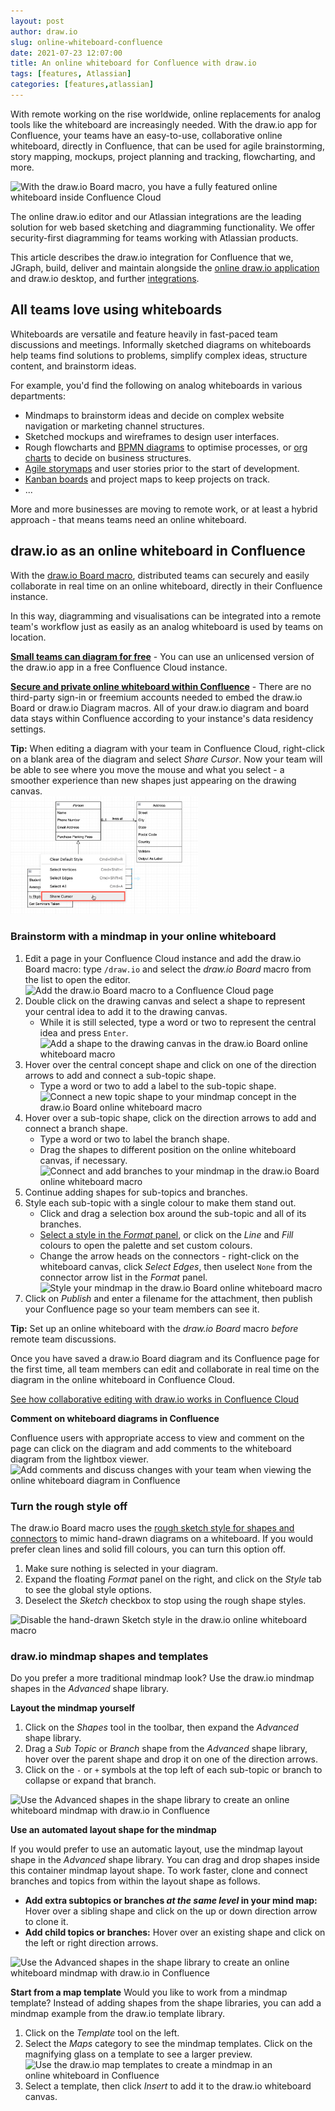 ```yaml
---
layout: post
author: draw.io
slug: online-whiteboard-confluence
date: 2021-07-23 12:07:00
title: An online whiteboard for Confluence with draw.io
tags: [features, Atlassian]
categories: [features,atlassian]
---
```


With remote working on the rise worldwide, online replacements for analog tools like the whiteboard are increasingly needed. With the draw.io app for Confluence, your teams have an easy-to-use, collaborative online whiteboard, directly in Confluence, that can be used for agile brainstorming, story mapping, mockups, project planning and tracking, flowcharting, and more. 

<img src="/assets/img/blog/confluence-online-whiteboard-drawio.png" style="width=100%;max-width:600px;height:auto;" alt="With the draw.io Board macro, you have a fully featured online whiteboard inside Confluence Cloud">

The online draw.io editor and our Atlassian integrations are the leading solution for web based sketching and diagramming functionality. We offer security-first diagramming for teams working with Atlassian products. 

This article describes the draw.io integration for Confluence that we, JGraph, build, deliver and maintain alongside the [online draw.io application](https://app.diagrams.net) and draw.io desktop, and further [integrations](/integrations.html).

## All teams love using whiteboards

Whiteboards are versatile and feature heavily in fast-paced team discussions and meetings. Informally sketched diagrams on whiteboards help teams find solutions to problems, simplify complex ideas, structure content, and brainstorm ideas. 

For example, you'd find the following on analog whiteboards in various departments:

* Mindmaps to brainstorm ideas and decide on complex website navigation or marketing channel structures. 
* Sketched mockups and wireframes to design user interfaces. 
* Rough flowcharts and [BPMN diagrams](/blog/bpmn-2-0.html) to optimise processes, or [org charts](/blog/org-charts.html) to decide on business structures. 
* [Agile storymaps](/blog/story-mapping.html) and user stories prior to the start of development.
* [Kanban boards](/blog/kanban-boards.html) and project maps to keep projects on track. 
* ... 

More and more businesses are moving to remote work, or at least a hybrid approach - that means teams need an online whiteboard.

## draw.io as an online whiteboard in Confluence

With the [draw.io Board macro](/blog/drawio-board-macro.html), distributed teams can securely and easily collaborate in real time on an online whiteboard, directly in their Confluence instance. 

In this way, diagramming and visualisations can be integrated into a remote team's workflow just as easily as an analog whiteboard is used by teams on location.

**[Small teams can diagram for free](/blog/confluence-cloud-free-diagrams.html)** - You can use an unlicensed version of the draw.io app in a free Confluence Cloud instance.

**[Secure and private online whiteboard within Confluence](/blog/data-governance-lockdown.html)** - There are no third-party sign-in or freemium accounts needed to embed the draw.io Board or draw.io Diagram macros. All of your draw.io diagram and board data stays within Confluence according to your instance's data residency settings.

**Tip:** When editing a diagram with your team in Confluence Cloud, right-click on a blank area of the diagram and select _Share Cursor_. Now your team will be able to see where you move the mouse and what you select - a smoother experience than new shapes just appearing on the drawing canvas.
<br /><img src="/assets/img/blog/share-cursor.png" style="width=100%;max-width:300px;height:auto;" alt="Share your mouse cursor with others who are editing the same diagram file stored in OneDrive or Google Drive">

### Brainstorm with a mindmap in your online whiteboard

1. Edit a page in your Confluence Cloud instance and add the draw.io Board macro: type ``/draw.io`` and select the _draw.io Board_ macro from the list to open the editor.
<br /><img src="/assets/img/blog/drawio-board-insert.png" style="width=100%;max-width:500px;height:auto;" alt="Add the draw.io Board macro to a Confluence Cloud page">
2. Double click on the drawing canvas and select a shape to represent your central idea to add it to the drawing canvas. 
   * While it is still selected, type a word or two to represent the central idea and press ``Enter``.
   <br /><img src="/assets/img/blog/confluence-online-whiteboard-mindmap-concept.gif" style="width=100%;max-width:500px;height:auto;" alt="Add a shape to the drawing canvas in the draw.io Board online whiteboard macro">
3. Hover over the central concept shape and click on one of the direction arrows to add and connect a sub-topic shape. 
   * Type a word or two to add a label to the sub-topic shape. 
      <br /><img src="/assets/img/blog/confluence-online-whiteboard-mindmap-topic.gif" style="width=100%;max-width:500px;height:auto;" alt="Connect a new topic shape to your mindmap concept in the draw.io Board online whiteboard macro">
4. Hover over a sub-topic shape, click on the direction arrows to add and connect a branch shape. 
   * Type a word or two to label the branch shape. 
   * Drag the shapes to different position on the online whiteboard canvas, if necessary.
      <br /><img src="/assets/img/blog/confluence-online-whiteboard-mindmap-branch.gif" style="width=100%;max-width:500px;height:auto;" alt="Connect and add branches to your mindmap in the draw.io Board online whiteboard macro">
5. Continue adding shapes for sub-topics and branches.
6. Style each sub-topic with a single colour to make them stand out. 
   * Click and drag a selection box around the sub-topic and all of its branches.
   * [Select a style in the _Format_ panel](/doc/faq/shape-styles.html), or click on the _Line_ and _Fill_ colours to open the palette and set custom colours.
   * Change the arrow heads on the connectors - right-click on the whiteboard canvas, click _Select Edges_, then uselect ``None`` from the connector arrow list in the _Format_ panel.
      <br /><img src="/assets/img/blog/confluence-online-whiteboard-mindmap-style.gif" style="width=100%;max-width:500px;height:auto;" alt="Style your mindmap in the draw.io Board online whiteboard macro">
7. Click on _Publish_ and enter a filename for the attachment, then publish your Confluence page so your team members can see it.

**Tip:** Set up an online whiteboard with the _draw.io Board_ macro _before_ remote team discussions. 

Once you have saved a draw.io Board diagram and its Confluence page for the first time, all team members can edit and collaborate in real time on the diagram in the online whiteboard in Confluence Cloud.

[See how collaborative editing with draw.io works in Confluence Cloud](/blog/collaborative-editing-confluence-cloud.html)

**Comment on whiteboard diagrams in Confluence**

Confluence users with appropriate access to view and comment on the page can click on the diagram and add comments to the whiteboard diagram from the lightbox viewer. 
<br /><img src="/assets/img/blog/confluence-online-whiteboard-comments.png" style="width=100%;max-width:500px;height:auto;" alt="Add comments and discuss changes with your team when viewing the online whiteboard diagram in Confluence">


### Turn the rough style off

The draw.io Board macro uses the [rough sketch style for shapes and connectors](/blog/rough-style.html) to mimic hand-drawn diagrams on a whiteboard. If you would prefer clean lines and solid fill colours, you can turn this option off. 

1. Make sure nothing is selected in your diagram. 
2. Expand the floating _Format_ panel on the right, and click on the _Style_ tab to see the global style options.
3. Deselect the _Sketch_ checkbox to stop using the rough shape styles. 

<img src="/assets/img/blog/confluence-online-whiteboard-disable-sketch-style.gif" style="width=100%;max-width:500px;height:auto;" alt="Disable the hand-drawn Sketch style in the draw.io online whiteboard macro">

### draw.io mindmap shapes and templates

Do you prefer a more traditional mindmap look? Use the draw.io mindmap shapes in the _Advanced_ shape library. 

**Layout the mindmap yourself**

1. Click on the _Shapes_ tool in the toolbar, then expand the _Advanced_ shape library. 
2. Drag a _Sub Topic_ or _Branch_ shape from the _Advanced_ shape library, hover over the parent shape and drop it on one of the direction arrows.  
3. Click on the ``-`` or ``+`` symbols at the top left of each sub-topic or branch to collapse or expand that branch.

<img src="/assets/img/blog/sketch-mindmap-shapes.png" style="width=100%;max-width:600px;height:auto;" alt="Use the Advanced shapes in the shape library to create an online whiteboard mindmap with draw.io in Confluence">

**Use an automated layout shape for the mindmap**

If you would prefer to use an automatic layout, use the mindmap layout shape in the _Advanced_ shape library. You can drag and drop shapes inside this container mindmap layout shape. To work faster, clone and connect branches and topics from within the layout shape as follows.

* **Add extra subtopics or branches _at the same level_ in your mind map:** Hover over a sibling shape and click on the up or down direction arrow to clone it.
* **Add child topics or branches:** Hover over an existing shape and click on the left or right direction arrows.

<img src="/assets/img/blog/sketch-automatic-mindmap-layout-hover.png" style="width=100%;max-width:500px;height:auto;" alt="Use the Advanced shapes in the shape library to create an online whiteboard mindmap with draw.io in Confluence">

**Start from a map template**
Would you like to work from a mindmap template? Instead of adding shapes from the shape libraries, you can add a mindmap example from the draw.io template library. 

1. Click on the _Template_ tool on the left.
2. Select the _Maps_ category to see the mindmap templates. Click on the magnifying glass on a template to see a larger preview. 
<br /><img src="/assets/img/blog/template-dialog-maps.png" style="width=100%;max-width:400px;height:auto;" alt="Use the draw.io map templates to create a mindmap in an online whiteboard in Confluence">
3. Select a template, then click _Insert_ to add it to the draw.io whiteboard canvas. 